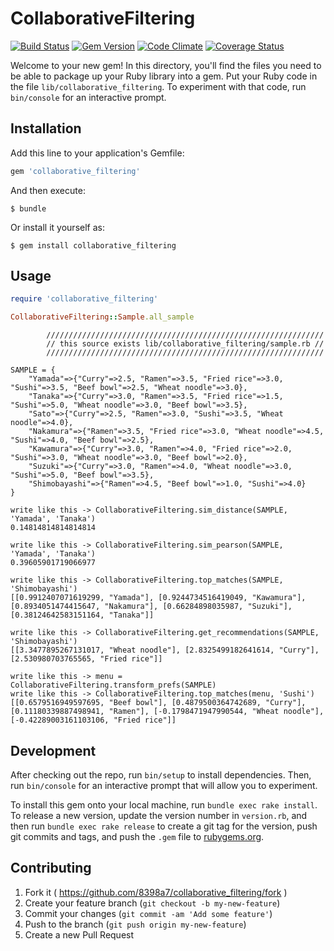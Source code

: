 # CollaborativeFiltering

[![Build Status](https://travis-ci.org/8398a7/collaborative_filtering.svg?branch=master)](https://travis-ci.org/8398a7/collaborative_filtering)
[![Gem Version](https://badge.fury.io/rb/collaborative_filtering.svg)](http://badge.fury.io/rb/collaborative_filtering)
[![Code Climate](https://codeclimate.com/github/8398a7/collaborative_filtering/badges/gpa.svg)](https://codeclimate.com/github/8398a7/collaborative_filtering)
[![Coverage Status](https://coveralls.io/repos/8398a7/collaborative_filtering/badge.svg?branch=master)](https://coveralls.io/r/8398a7/collaborative_filtering?branch=master)

Welcome to your new gem! In this directory, you'll find the files you need to be able to package up your Ruby library into a gem. Put your Ruby code in the file `lib/collaborative_filtering`. To experiment with that code, run `bin/console` for an interactive prompt.

## Installation

Add this line to your application's Gemfile:

```ruby
gem 'collaborative_filtering'
```

And then execute:

    $ bundle

Or install it yourself as:

    $ gem install collaborative_filtering

## Usage

```ruby
require 'collaborative_filtering'

CollaborativeFiltering::Sample.all_sample
```

```
        //////////////////////////////////////////////////////////////
        // this source exists lib/collaborative_filtering/sample.rb //
        //////////////////////////////////////////////////////////////
      
SAMPLE = {
    "Yamada"=>{"Curry"=>2.5, "Ramen"=>3.5, "Fried rice"=>3.0, "Sushi"=>3.5, "Beef bowl"=>2.5, "Wheat noodle"=>3.0},        
    "Tanaka"=>{"Curry"=>3.0, "Ramen"=>3.5, "Fried rice"=>1.5, "Sushi"=>5.0, "Wheat noodle"=>3.0, "Beef bowl"=>3.5}, 
    "Sato"=>{"Curry"=>2.5, "Ramen"=>3.0, "Sushi"=>3.5, "Wheat noodle"=>4.0},
    "Nakamura"=>{"Ramen"=>3.5, "Fried rice"=>3.0, "Wheat noodle"=>4.5, "Sushi"=>4.0, "Beef bowl"=>2.5}, 
    "Kawamura"=>{"Curry"=>3.0, "Ramen"=>4.0, "Fried rice"=>2.0, "Sushi"=>3.0, "Wheat noodle"=>3.0, "Beef bowl"=>2.0}, 
    "Suzuki"=>{"Curry"=>3.0, "Ramen"=>4.0, "Wheat noodle"=>3.0, "Sushi"=>5.0, "Beef bowl"=>3.5}, 
    "Shimobayashi"=>{"Ramen"=>4.5, "Beef bowl"=>1.0, "Sushi"=>4.0}
}

write like this -> CollaborativeFiltering.sim_distance(SAMPLE, 'Yamada', 'Tanaka')
0.14814814814814814

write like this -> CollaborativeFiltering.sim_pearson(SAMPLE, 'Yamada', 'Tanaka')
0.39605901719066977

write like this -> CollaborativeFiltering.top_matches(SAMPLE, 'Shimobayashi')
[[0.9912407071619299, "Yamada"], [0.9244734516419049, "Kawamura"], [0.8934051474415647, "Nakamura"], [0.66284898035987, "Suzuki"], [0.38124642583151164, "Tanaka"]]

write like this -> CollaborativeFiltering.get_recommendations(SAMPLE, 'Shimobayashi')
[[3.3477895267131017, "Wheat noodle"], [2.8325499182641614, "Curry"], [2.530980703765565, "Fried rice"]]

write like this -> menu = CollaborativeFiltering.transform_prefs(SAMPLE)
write like this -> CollaborativeFiltering.top_matches(menu, 'Sushi')
[[0.6579516949597695, "Beef bowl"], [0.4879500364742689, "Curry"], [0.11180339887498941, "Ramen"], [-0.1798471947990544, "Wheat noodle"], [-0.42289003161103106, "Fried rice"]]
```

## Development

After checking out the repo, run `bin/setup` to install dependencies. Then, run `bin/console` for an interactive prompt that will allow you to experiment.

To install this gem onto your local machine, run `bundle exec rake install`. To release a new version, update the version number in `version.rb`, and then run `bundle exec rake release` to create a git tag for the version, push git commits and tags, and push the `.gem` file to [rubygems.org](https://rubygems.org).

## Contributing

1. Fork it ( https://github.com/8398a7/collaborative_filtering/fork )
2. Create your feature branch (`git checkout -b my-new-feature`)
3. Commit your changes (`git commit -am 'Add some feature'`)
4. Push to the branch (`git push origin my-new-feature`)
5. Create a new Pull Request
